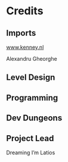 # Credits

## Imports

www.kenney.nl

Alexandru Gheorghe

## Level Design

## Programming

## Dev Dungeons

## Project Lead

Dreaming I’m Latios
